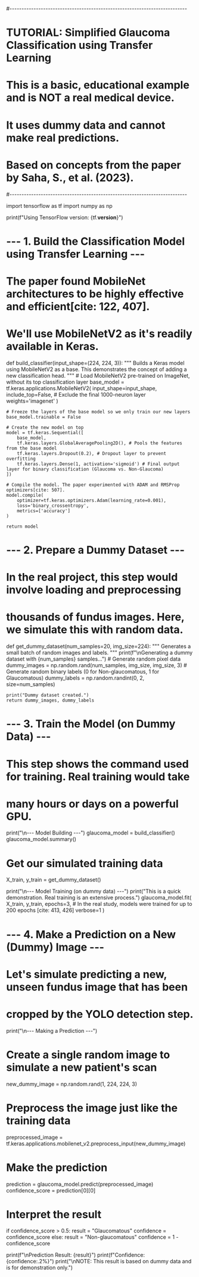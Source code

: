 #--------------------------------------------------------------------------
# TUTORIAL: Simplified Glaucoma Classification using Transfer Learning
#
# This is a basic, educational example and is NOT a real medical device.
# It uses dummy data and cannot make real predictions.
# Based on concepts from the paper by Saha, S., et al. (2023).
#--------------------------------------------------------------------------

import tensorflow as tf
import numpy as np

print(f"Using TensorFlow version: {tf.__version__}")

# --- 1. Build the Classification Model using Transfer Learning ---
# The paper found MobileNet architectures to be highly effective and efficient[cite: 122, 407].
# We'll use MobileNetV2 as it's readily available in Keras.

def build_classifier(input_shape=(224, 224, 3)):
    """
    Builds a Keras model using MobileNetV2 as a base.
    This demonstrates the concept of adding a new classification head.
    """
    # Load MobileNetV2 pre-trained on ImageNet, without its top classification layer
    base_model = tf.keras.applications.MobileNetV2(
        input_shape=input_shape,
        include_top=False,  # Exclude the final 1000-neuron layer
        weights='imagenet'
    )

    # Freeze the layers of the base model so we only train our new layers
    base_model.trainable = False

    # Create the new model on top
    model = tf.keras.Sequential([
        base_model,
        tf.keras.layers.GlobalAveragePooling2D(), # Pools the features from the base model
        tf.keras.layers.Dropout(0.2), # Dropout layer to prevent overfitting
        tf.keras.layers.Dense(1, activation='sigmoid') # Final output layer for binary classification (Glaucoma vs. Non-Glaucoma)
    ])

    # Compile the model. The paper experimented with ADAM and RMSProp optimizers[cite: 507].
    model.compile(
        optimizer=tf.keras.optimizers.Adam(learning_rate=0.001),
        loss='binary_crossentropy',
        metrics=['accuracy']
    )

    return model

# --- 2. Prepare a Dummy Dataset ---
# In the real project, this step would involve loading and preprocessing
# thousands of fundus images. Here, we simulate this with random data.

def get_dummy_dataset(num_samples=20, img_size=224):
    """
    Generates a small batch of random images and labels.
    """
    print(f"\nGenerating a dummy dataset with {num_samples} samples...")
    # Generate random pixel data
    dummy_images = np.random.rand(num_samples, img_size, img_size, 3)
    # Generate random binary labels (0 for Non-glaucomatous, 1 for Glaucomatous)
    dummy_labels = np.random.randint(0, 2, size=num_samples)

    print("Dummy dataset created.")
    return dummy_images, dummy_labels

# --- 3. Train the Model (on Dummy Data) ---
# This step shows the command used for training. Real training would take
# many hours or days on a powerful GPU.

print("\n--- Model Building ---")
glaucoma_model = build_classifier()
glaucoma_model.summary()

# Get our simulated training data
X_train, y_train = get_dummy_dataset()

print("\n--- Model Training (on dummy data) ---")
print("This is a quick demonstration. Real training is an extensive process.")
glaucoma_model.fit(
    X_train,
    y_train,
    epochs=3, # In the real study, models were trained for up to 200 epochs [cite: 413, 426]
    verbose=1
)

# --- 4. Make a Prediction on a New (Dummy) Image ---
# Let's simulate predicting a new, unseen fundus image that has been
# cropped by the YOLO detection step.

print("\n--- Making a Prediction ---")
# Create a single random image to simulate a new patient's scan
new_dummy_image = np.random.rand(1, 224, 224, 3)

# Preprocess the image just like the training data
preprocessed_image = tf.keras.applications.mobilenet_v2.preprocess_input(new_dummy_image)

# Make the prediction
prediction = glaucoma_model.predict(preprocessed_image)
confidence_score = prediction[0][0]

# Interpret the result
if confidence_score > 0.5:
    result = "Glaucomatous"
    confidence = confidence_score
else:
    result = "Non-glaucomatous"
    confidence = 1 - confidence_score

print(f"\nPrediction Result: {result}")
print(f"Confidence: {confidence:.2%}")
print("\nNOTE: This result is based on dummy data and is for demonstration only.")

